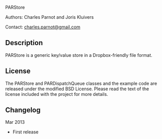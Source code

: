 PARStore

Authors: Charles Parnot and Joris Kluivers

Contact: charles.parnot@gmail.com


Description
-----------

PARStore is a generic key/value store in a Dropbox-friendly file format.


License
-------

The PARStore and PARDispatchQueue classes and the example code are released under the modified BSD License. Please read the text of the license included with the project for more details.



Changelog
---------

Mar 2013

* First release
